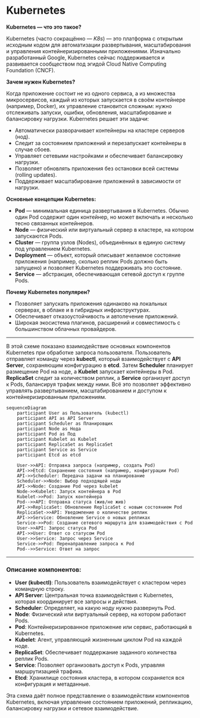 # Kubernetes

**Kubernetes — что это такое?**

Kubernetes (часто сокращённо — *K8s*) — это платформа с открытым исходным кодом для автоматизации развертывания, масштабирования и управления контейнеризированными приложениями. Изначально разработанный Google, Kubernetes сейчас поддерживается и развивается сообществом под эгидой Cloud Native Computing Foundation (CNCF).

**Зачем нужен Kubernetes?**

Когда приложение состоит не из одного сервиса, а из множества микросервисов, каждый из которых запускается в своём контейнере (например, Docker), их управление становится сложным: нужно отслеживать запуски, ошибки, обновления, масштабирование и балансировку нагрузки. Kubernetes решает эти задачи:

- Автоматически разворачивает контейнеры на кластере серверов (нод).
- Следит за состоянием приложений и перезапускает контейнеры в случае сбоев.
- Управляет сетевыми настройками и обеспечивает балансировку нагрузки.
- Позволяет обновлять приложения без остановки всей системы (rolling updates).
- Поддерживает масштабирование приложений в зависимости от нагрузки.

**Основные концепции Kubernetes:**

- **Pod** — минимальная единица развертывания в Kubernetes. Обычно один Pod содержит один контейнер, но может включать и несколько тесно связанных контейнеров.
- **Node** — физический или виртуальный сервер в кластере, на котором запускаются Pods.
- **Cluster** — группа узлов (Nodes), объединённых в единую систему под управлением Kubernetes.
- **Deployment** — объект, который описывает желаемое состояние приложения (например, сколько реплик Pods должно быть запущено) и позволяет Kubernetes поддерживать это состояние.
- **Service** — абстракция, обеспечивающая сетевой доступ к группе Pods.

**Почему Kubernetes популярен?**

- Позволяет запускать приложения одинаково на локальных серверах, в облаке и в гибридных инфраструктурах.
- Обеспечивает отказоустойчивость и автолечение приложений.
- Широкая экосистема плагинов, расширений и совместимость с большинством облачных провайдеров.

---

В этой схеме показано взаимодействие основных компонентов Kubernetes при обработке запроса пользователя. Пользователь отправляет команду через **kubectl**, который взаимодействует с **API Server**, сохраняющим конфигурацию в **etcd**. Затем **Scheduler** планирует размещение Pod на ноде, а **Kubelet** запускает контейнеры в Pod. **ReplicaSet** следит за количеством реплик, а **Service** организует доступ к Pods, балансируя трафик между ними. Всё это позволяет эффективно управлять развертыванием, масштабированием и доступом к контейнеризированным приложениям.

```mermaid
sequenceDiagram
    participant User as Пользователь (kubectl)
    participant API as API Server
    participant Scheduler as Планировщик
    participant Node as Нода
    participant Pod as Под
    participant Kubelet as Kubelet
    participant ReplicaSet as ReplicaSet
    participant Service as Service
    participant Etcd as etcd

    User->>API: Отправка запроса (например, создать Pod)
    API->>Etcd: Сохранение состояния (например, конфигурации Pod)
    API->>Scheduler: Передача задачи на планирование
    Scheduler->>Node: Выбор подходящей ноды
    API->>Node: Создание Pod через kubelet
    Node->>Kubelet: Запуск контейнера в Pod
    Kubelet->>Pod: Запуск контейнера
    Pod-->>API: Отправка статуса (жив/не жив)
    API->>ReplicaSet: Обновление ReplicaSet с новым состоянием Pod
    ReplicaSet->>API: Уведомление о количестве реплик
    API->>Service: Обновление Service о новых репликах
    Service->>Pod: Создание сетевого маршрута для взаимодействия с Pod
    User->>API: Запрос статуса Pod
    API->>User: Ответ со статусом Pod
    User->>Service: Запрос через Service
    Service->>Pod: Перенаправление запроса к Pod
    Pod-->>Service: Ответ на запрос
```

---

### Описание компонентов:

- **User (kubectl)**: Пользователь взаимодействует с кластером через командную строку.
- **API Server**: Центральная точка взаимодействия с Kubernetes, которая координирует все запросы и действия.
- **Scheduler**: Определяет, на какую ноду нужно развернуть Pod.
- **Node**: Физический или виртуальный сервер, на котором работают Pods.
- **Pod**: Контейнеризированное приложение или сервис, работающий в Kubernetes.
- **Kubelet**: Агент, управляющий жизненным циклом Pod на каждой ноде.
- **ReplicaSet**: Обеспечивает поддержание заданного количества реплик Pods.
- **Service**: Позволяет организовать доступ к Pods, управляя маршрутизацией трафика.
- **Etcd**: Хранилище состояния кластера, в котором сохраняется вся конфигурация и метаданные.

Эта схема даёт полное представление о взаимодействии компонентов Kubernetes, включая управление состоянием приложений, репликацию, балансировку нагрузки и сетевое взаимодействие.
